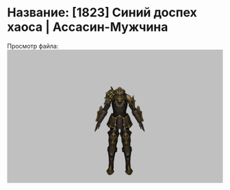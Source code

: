 # Название: [1823] Синий доспех хаоса | Ассасин-Мужчина

Просмотр файла:
![p060006.png](p060006.png)